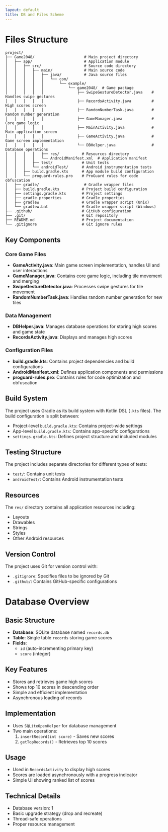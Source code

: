 ```yaml
---
layout: default
title: DB and Files Scheme
---
```


# Files Structure

```
project/
├── Game2048/                      # Main project directory
│   ├── app/                       # Application module
│   │   ├── src/                   # Source code directory
│   │   │   ├── main/              # Main source code
│   │   │   │   ├── java/          # Java source files
│   │   │   │   │   └── com/
│   │   │   │   │       └── example/
│   │   │   │   │           └── game2048/  # Game package
│   │   │   │   │               ├── SwipeGestureDetector.java    # Handles swipe gestures
│   │   │   │   │               ├── RecordsActivity.java         # High scores screen
│   │   │   │   │               ├── RandomNumberTask.java        # Random number generation
│   │   │   │   │               ├── GameManager.java             # Core game logic
│   │   │   │   │               ├── MainActivity.java            # Main application screen
│   │   │   │   │               ├── GameActivity.java            # Game screen implementation
│   │   │   │   │               └── DBHelper.java                # Database operations
│   │   │   │   ├── res/          # Resources directory
│   │   │   │   └── AndroidManifest.xml  # Application manifest
│   │   │   ├── test/             # Unit tests
│   │   │   └── androidTest/      # Android instrumentation tests
│   │   ├── build.gradle.kts      # App module build configuration
│   │   └── proguard-rules.pro    # ProGuard rules for code obfuscation
│   ├── gradle/                    # Gradle wrapper files
│   ├── build.gradle.kts          # Project build configuration
│   ├── settings.gradle.kts       # Project settings
│   ├── gradle.properties         # Gradle properties
│   ├── gradlew                   # Gradle wrapper script (Unix)
│   └── gradlew.bat               # Gradle wrapper script (Windows)
├── .github/                      # GitHub configuration
├── .git/                         # Git repository
├── README.md                     # Project documentation
└── .gitignore                    # Git ignore rules
```

## Key Components

### Core Game Files
- **GameActivity.java**: Main game screen implementation, handles UI and user interactions
- **GameManager.java**: Contains core game logic, including tile movement and merging
- **SwipeGestureDetector.java**: Processes swipe gestures for tile movement
- **RandomNumberTask.java**: Handles random number generation for new tiles

### Data Management
- **DBHelper.java**: Manages database operations for storing high scores and game state
- **RecordsActivity.java**: Displays and manages high scores

### Configuration Files
- **build.gradle.kts**: Contains project dependencies and build configurations
- **AndroidManifest.xml**: Defines application components and permissions
- **proguard-rules.pro**: Contains rules for code optimization and obfuscation

## Build System
The project uses Gradle as its build system with Kotlin DSL (`.kts` files). The build configuration is split between:
- Project-level `build.gradle.kts`: Contains project-wide settings
- App-level `build.gradle.kts`: Contains app-specific configurations
- `settings.gradle.kts`: Defines project structure and included modules

## Testing Structure
The project includes separate directories for different types of tests:
- `test/`: Contains unit tests
- `androidTest/`: Contains Android instrumentation tests

## Resources
The `res/` directory contains all application resources including:
- Layouts
- Drawables
- Strings
- Styles
- Other Android resources

## Version Control
The project uses Git for version control with:
- `.gitignore`: Specifies files to be ignored by Git
- `.github/`: Contains GitHub-specific configurations

# Database Overview

## Basic Structure
- **Database**: SQLite database named `records.db`
- **Table**: Single table `records` storing game scores
- **Fields**: 
  - `id` (auto-incrementing primary key)
  - `score` (integer)

## Key Features
- Stores and retrieves game high scores
- Shows top 10 scores in descending order
- Simple and efficient implementation
- Asynchronous loading of records

## Implementation
- Uses `SQLiteOpenHelper` for database management
- Two main operations:
  1. `insertRecord(int score)` - Saves new scores
  2. `getTopRecords()` - Retrieves top 10 scores

## Usage
- Used in `RecordsActivity` to display high scores
- Scores are loaded asynchronously with a progress indicator
- Simple UI showing ranked list of scores

## Technical Details
- Database version: 1
- Basic upgrade strategy (drop and recreate)
- Thread-safe operations
- Proper resource management
